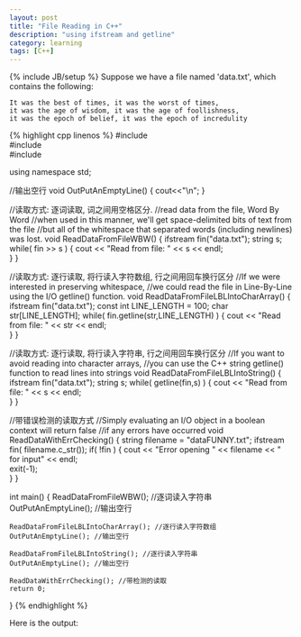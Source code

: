 ```yaml
---
layout: post
title: "File Reading in C++"
description: "using ifstream and getline"
category: learning
tags: [C++]
---
```

{% include JB/setup %}
Suppose we have a file named 'data.txt', which contains the following:

	It was the best of times, it was the worst of times,
	it was the age of wisdom, it was the age of foollishness,
	it was the epoch of belief, it was the epoch of incredulity

{% highlight cpp linenos %}
#include <iostream>  
#include <fstream>  
#include <string>  

using namespace std;

//输出空行 
void OutPutAnEmptyLine() 
{ 
   cout<<"\n"; 
} 
  
//读取方式: 逐词读取, 词之间用空格区分.
//read data from the file, Word By Word 
//when used in this manner, we'll get space-delimited bits of text from the file 
//but all of the whitespace that separated words (including newlines) was lost. 
void ReadDataFromFileWBW() 
{ 
    ifstream fin("data.txt"); 
    string s; 
    while( fin >> s ) 
    { 
        cout << "Read from file: " << s << endl;    
    }
}
  
//读取方式: 逐行读取, 将行读入字符数组, 行之间用回车换行区分 
//If we were interested in preserving whitespace, 
//we could read the file in Line-By-Line using the I/O getline() function. 
void ReadDataFromFileLBLIntoCharArray() 
{ 
    ifstream fin("data.txt"); 
    const int LINE_LENGTH = 100; 
    char str[LINE_LENGTH]; 
    while( fin.getline(str,LINE_LENGTH) ) 
    { 
        cout << "Read from file: " << str << endl;  
    } 
} 
  
//读取方式: 逐行读取, 将行读入字符串, 行之间用回车换行区分 
//If you want to avoid reading into character arrays, 
//you can use the C++ string getline() function to read lines into strings 
void ReadDataFromFileLBLIntoString() 
{ 
    ifstream fin("data.txt"); 
    string s; 
    while( getline(fin,s) ) 
    { 
        cout << "Read from file: " << s << endl;   
    } 
} 
  
//带错误检测的读取方式 
//Simply evaluating an I/O object in a boolean context will return false 
//if any errors have occurred 
void ReadDataWithErrChecking() 
{ 
    string filename = "dataFUNNY.txt"; 
    ifstream fin( filename.c_str()); 
    if( !fin ) 
    { 
        cout << "Error opening " << filename << " for input" << endl;     
        exit(-1);    
    }
} 
  
int main() 
{
    ReadDataFromFileWBW(); //逐词读入字符串 
    OutPutAnEmptyLine(); //输出空行
  
    ReadDataFromFileLBLIntoCharArray(); //逐行读入字符数组
    OutPutAnEmptyLine(); //输出空行
  
    ReadDataFromFileLBLIntoString(); //逐行读入字符串
    OutPutAnEmptyLine(); //输出空行
  
    ReadDataWithErrChecking(); //带检测的读取 
    return 0;
} 
{% endhighlight %}

Here is the output:


